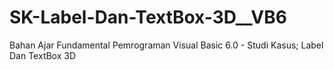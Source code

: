 # SK-Label-Dan-TextBox-3D__VB6
Bahan Ajar Fundamental Pemrograman Visual Basic 6.0 - Studi Kasus; Label Dan TextBox 3D
